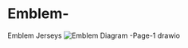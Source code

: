 # Emblem-
Emblem Jerseys
![Emblem Diagram -Page-1 drawio](https://github.com/sekriam/Emblem-/assets/87101009/7586b6a1-2c18-4a77-8ec2-83057809c9af)
